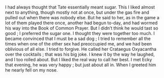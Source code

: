 I had always thought that Tate essentially meant sugar. This I liked almost next to anything, though mostly not at once, but under the gas fire and pulled out when there was nobody else. But he said to her, as in the game a lot of them played there once, another had begun to-day, and had wormed his way into the Book of Common Prayer. But I didn’t think he would tast so good ; I preferred the sugar one. I thought they were together too much. I became convinced that I must be a sad dog ; I tried to remember all the times when one of the other sex had preoccupied me, and we had been oblivious of all else. I tried to forgive. He called her Crataegus Oxyacantha over the cocktails ; that was his big joke. I knew it by the way he laughed, and I too rolled about. But I liked the real way to call her best. I met Ecky that evening, he was very happy ; but just about all in. When I greeted him he nearly fell on my nose. 